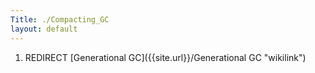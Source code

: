 ```yaml
---
Title: ./Compacting_GC
layout: default
---
```


1.  REDIRECT [Generational GC]({{site.url}}/Generational GC "wikilink")
